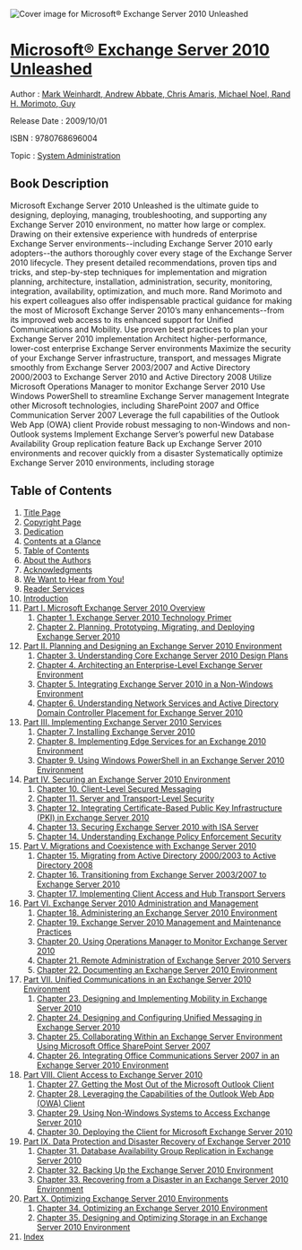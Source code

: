 ![Cover image for Microsoft® Exchange Server 2010 Unleashed](https://imgdetail.ebookreading.net/cover/cover/system_admin/EB9780768696004.jpg)

[Microsoft® Exchange Server 2010 Unleashed](https://ebookreading.net/view/book/Microsoft%C2%AE+Exchange+Server+2010+Unleashed-EB9780768696004_1.html "Microsoft® Exchange Server 2010 Unleashed")
====================================================================================================================

Author : [Mark Weinhardt](https://ebookreading.net/search/author/Mark+Weinhardt),[ Andrew Abbate](https://ebookreading.net/search/author/+Andrew+Abbate),[ Chris Amaris](https://ebookreading.net/search/author/+Chris+Amaris),[ Michael Noel](https://ebookreading.net/search/author/+Michael+Noel),[ Rand H. Morimoto](https://ebookreading.net/search/author/+Rand+H.+Morimoto),[ Guy](https://ebookreading.net/search/author/+Guy)

Release Date : 2009/10/01

ISBN : 9780768696004

Topic : [System Administration](https://ebookreading.net/search/category/system-administration)

Book Description
-----------------

Microsoft Exchange Server 2010 Unleashed is the ultimate guide to designing, deploying, managing, troubleshooting, and supporting any Exchange Server 2010 environment, no matter how large or complex.
Drawing on their extensive experience with hundreds of enterprise Exchange Server environments--including Exchange Server 2010 early adopters--the authors thoroughly cover every stage of the Exchange Server 2010 lifecycle. They present detailed recommendations, proven tips and tricks, and step-by-step techniques for implementation and migration planning, architecture, installation, administration, security, monitoring, integration, availability, optimization, and much more.
Rand Morimoto and his expert colleagues also offer indispensable practical guidance for making the most of Microsoft Exchange Server 2010’s many enhancements--from its improved web access to its enhanced support for Unified Communications and Mobility.
Use proven best practices to plan your Exchange Server 2010 implementation
Architect higher-performance, lower-cost enterprise Exchange Server environments
Maximize the security of your Exchange Server infrastructure, transport, and messages
Migrate smoothly from Exchange Server 2003/2007 and Active Directory 2000/2003 to Exchange Server 2010 and Active Directory 2008
Utilize Microsoft Operations Manager to monitor Exchange Server 2010
Use Windows PowerShell to streamline Exchange Server management
Integrate other Microsoft technologies, including SharePoint 2007 and Office Communication Server 2007
Leverage the full capabilities of the Outlook Web App (OWA) client
Provide robust messaging to non-Windows and non-Outlook systems
Implement Exchange Server’s powerful new Database Availability Group replication feature
Back up Exchange Server 2010 environments and recover quickly from a disaster
Systematically optimize Exchange Server 2010 environments, including storage
              
Table of Contents
-----------------

1. [Title Page](https://ebookreading.net/view/book/Microsoft%C2%AE+Exchange+Server+2010+Unleashed-EB9780768696004_2.html#title)
1. [Copyright Page](https://ebookreading.net/view/book/Microsoft%C2%AE+Exchange+Server+2010+Unleashed-EB9780768696004_2.html#copy)
1. [Dedication](https://ebookreading.net/view/book/Microsoft%C2%AE+Exchange+Server+2010+Unleashed-EB9780768696004_2.html#ded)
1. [Contents at a Glance](https://ebookreading.net/view/book/Microsoft%C2%AE+Exchange+Server+2010+Unleashed-EB9780768696004_2.html#toc)
1. [Table of Contents](https://ebookreading.net/view/book/Microsoft%C2%AE+Exchange+Server+2010+Unleashed-EB9780768696004_2.html#toc1)
1. [About the Authors](https://ebookreading.net/view/book/Microsoft%C2%AE+Exchange+Server+2010+Unleashed-EB9780768696004_2.html#pre01)
1. [Acknowledgments](https://ebookreading.net/view/book/Microsoft%C2%AE+Exchange+Server+2010+Unleashed-EB9780768696004_2.html#pre02)
1. [We Want to Hear from You!](https://ebookreading.net/view/book/Microsoft%C2%AE+Exchange+Server+2010+Unleashed-EB9780768696004_2.html#pre03)
1. [Reader Services](https://ebookreading.net/view/book/Microsoft%C2%AE+Exchange+Server+2010+Unleashed-EB9780768696004_2.html#pre04)
1. [Introduction](https://ebookreading.net/view/book/Microsoft%C2%AE+Exchange+Server+2010+Unleashed-EB9780768696004_3.html)
1. [Part I. Microsoft Exchange Server 2010 Overview](https://ebookreading.net/view/book/Microsoft%C2%AE+Exchange+Server+2010+Unleashed-EB9780768696004_4.html)
    1. [Chapter 1. Exchange Server 2010 Technology Primer](https://ebookreading.net/view/book/Microsoft%C2%AE+Exchange+Server+2010+Unleashed-EB9780768696004_5.html)
    1. [Chapter 2. Planning, Prototyping, Migrating, and Deploying Exchange Server 2010](https://ebookreading.net/view/book/Microsoft%C2%AE+Exchange+Server+2010+Unleashed-EB9780768696004_6.html)
1. [Part II. Planning and Designing an Exchange Server 2010 Environment](https://ebookreading.net/view/book/Microsoft%C2%AE+Exchange+Server+2010+Unleashed-EB9780768696004_7.html)
    1. [Chapter 3. Understanding Core Exchange Server 2010 Design Plans](https://ebookreading.net/view/book/Microsoft%C2%AE+Exchange+Server+2010+Unleashed-EB9780768696004_8.html)
    1. [Chapter 4. Architecting an Enterprise-Level Exchange Server Environment](https://ebookreading.net/view/book/Microsoft%C2%AE+Exchange+Server+2010+Unleashed-EB9780768696004_9.html)
    1. [Chapter 5. Integrating Exchange Server 2010 in a Non-Windows Environment](https://ebookreading.net/view/book/Microsoft%C2%AE+Exchange+Server+2010+Unleashed-EB9780768696004_10.html)
    1. [Chapter 6. Understanding Network Services and Active Directory Domain Controller Placement for Exchange Server 2010](https://ebookreading.net/view/book/Microsoft%C2%AE+Exchange+Server+2010+Unleashed-EB9780768696004_11.html)
1. [Part III. Implementing Exchange Server 2010 Services](https://ebookreading.net/view/book/Microsoft%C2%AE+Exchange+Server+2010+Unleashed-EB9780768696004_12.html)
    1. [Chapter 7. Installing Exchange Server 2010](https://ebookreading.net/view/book/Microsoft%C2%AE+Exchange+Server+2010+Unleashed-EB9780768696004_13.html)
    1. [Chapter 8. Implementing Edge Services for an Exchange 2010 Environment](https://ebookreading.net/view/book/Microsoft%C2%AE+Exchange+Server+2010+Unleashed-EB9780768696004_14.html)
    1. [Chapter 9. Using Windows PowerShell in an Exchange Server 2010 Environment](https://ebookreading.net/view/book/Microsoft%C2%AE+Exchange+Server+2010+Unleashed-EB9780768696004_15.html)
1. [Part IV. Securing an Exchange Server 2010 Environment](https://ebookreading.net/view/book/Microsoft%C2%AE+Exchange+Server+2010+Unleashed-EB9780768696004_16.html)
    1. [Chapter 10. Client-Level Secured Messaging](https://ebookreading.net/view/book/Microsoft%C2%AE+Exchange+Server+2010+Unleashed-EB9780768696004_17.html)
    1. [Chapter 11. Server and Transport-Level Security](https://ebookreading.net/view/book/Microsoft%C2%AE+Exchange+Server+2010+Unleashed-EB9780768696004_18.html)
    1. [Chapter 12. Integrating Certificate-Based Public Key Infrastructure (PKI) in Exchange Server 2010](https://ebookreading.net/view/book/Microsoft%C2%AE+Exchange+Server+2010+Unleashed-EB9780768696004_19.html)
    1. [Chapter 13. Securing Exchange Server 2010 with ISA Server](https://ebookreading.net/view/book/Microsoft%C2%AE+Exchange+Server+2010+Unleashed-EB9780768696004_20.html)
    1. [Chapter 14. Understanding Exchange Policy Enforcement Security](https://ebookreading.net/view/book/Microsoft%C2%AE+Exchange+Server+2010+Unleashed-EB9780768696004_21.html)
1. [Part V. Migrations and Coexistence with Exchange Server 2010](https://ebookreading.net/view/book/Microsoft%C2%AE+Exchange+Server+2010+Unleashed-EB9780768696004_22.html)
    1. [Chapter 15. Migrating from Active Directory 2000/2003 to Active Directory 2008](https://ebookreading.net/view/book/Microsoft%C2%AE+Exchange+Server+2010+Unleashed-EB9780768696004_23.html)
    1. [Chapter 16. Transitioning from Exchange Server 2003/2007 to Exchange Server 2010](https://ebookreading.net/view/book/Microsoft%C2%AE+Exchange+Server+2010+Unleashed-EB9780768696004_24.html)
    1. [Chapter 17. Implementing Client Access and Hub Transport Servers](https://ebookreading.net/view/book/Microsoft%C2%AE+Exchange+Server+2010+Unleashed-EB9780768696004_25.html)
1. [Part VI. Exchange Server 2010 Administration and Management](https://ebookreading.net/view/book/Microsoft%C2%AE+Exchange+Server+2010+Unleashed-EB9780768696004_26.html)
    1. [Chapter 18. Administering an Exchange Server 2010 Environment](https://ebookreading.net/view/book/Microsoft%C2%AE+Exchange+Server+2010+Unleashed-EB9780768696004_27.html)
    1. [Chapter 19. Exchange Server 2010 Management and Maintenance Practices](https://ebookreading.net/view/book/Microsoft%C2%AE+Exchange+Server+2010+Unleashed-EB9780768696004_28.html)
    1. [Chapter 20. Using Operations Manager to Monitor Exchange Server 2010](https://ebookreading.net/view/book/Microsoft%C2%AE+Exchange+Server+2010+Unleashed-EB9780768696004_29.html)
    1. [Chapter 21. Remote Administration of Exchange Server 2010 Servers](https://ebookreading.net/view/book/Microsoft%C2%AE+Exchange+Server+2010+Unleashed-EB9780768696004_30.html)
    1. [Chapter 22. Documenting an Exchange Server 2010 Environment](https://ebookreading.net/view/book/Microsoft%C2%AE+Exchange+Server+2010+Unleashed-EB9780768696004_31.html)
1. [Part VII. Unified Communications in an Exchange Server 2010 Environment](https://ebookreading.net/view/book/Microsoft%C2%AE+Exchange+Server+2010+Unleashed-EB9780768696004_32.html)
    1. [Chapter 23. Designing and Implementing Mobility in Exchange Server 2010](https://ebookreading.net/view/book/Microsoft%C2%AE+Exchange+Server+2010+Unleashed-EB9780768696004_33.html)
    1. [Chapter 24. Designing and Configuring Unified Messaging in Exchange Server 2010](https://ebookreading.net/view/book/Microsoft%C2%AE+Exchange+Server+2010+Unleashed-EB9780768696004_34.html)
    1. [Chapter 25. Collaborating Within an Exchange Server Environment Using Microsoft Office SharePoint Server 2007](https://ebookreading.net/view/book/Microsoft%C2%AE+Exchange+Server+2010+Unleashed-EB9780768696004_35.html)
    1. [Chapter 26. Integrating Office Communications Server 2007 in an Exchange Server 2010 Environment](https://ebookreading.net/view/book/Microsoft%C2%AE+Exchange+Server+2010+Unleashed-EB9780768696004_36.html)
1. [Part VIII. Client Access to Exchange Server 2010](https://ebookreading.net/view/book/Microsoft%C2%AE+Exchange+Server+2010+Unleashed-EB9780768696004_37.html)
    1. [Chapter 27. Getting the Most Out of the Microsoft Outlook Client](https://ebookreading.net/view/book/Microsoft%C2%AE+Exchange+Server+2010+Unleashed-EB9780768696004_38.html)
    1. [Chapter 28. Leveraging the Capabilities of the Outlook Web App (OWA) Client](https://ebookreading.net/view/book/Microsoft%C2%AE+Exchange+Server+2010+Unleashed-EB9780768696004_39.html)
    1. [Chapter 29. Using Non-Windows Systems to Access Exchange Server 2010](https://ebookreading.net/view/book/Microsoft%C2%AE+Exchange+Server+2010+Unleashed-EB9780768696004_40.html)
    1. [Chapter 30. Deploying the Client for Microsoft Exchange Server 2010](https://ebookreading.net/view/book/Microsoft%C2%AE+Exchange+Server+2010+Unleashed-EB9780768696004_41.html)
1. [Part IX. Data Protection and Disaster Recovery of Exchange Server 2010](https://ebookreading.net/view/book/Microsoft%C2%AE+Exchange+Server+2010+Unleashed-EB9780768696004_42.html)
    1. [Chapter 31. Database Availability Group Replication in Exchange Server 2010](https://ebookreading.net/view/book/Microsoft%C2%AE+Exchange+Server+2010+Unleashed-EB9780768696004_43.html)
    1. [Chapter 32. Backing Up the Exchange Server 2010 Environment](https://ebookreading.net/view/book/Microsoft%C2%AE+Exchange+Server+2010+Unleashed-EB9780768696004_44.html)
    1. [Chapter 33. Recovering from a Disaster in an Exchange Server 2010 Environment](https://ebookreading.net/view/book/Microsoft%C2%AE+Exchange+Server+2010+Unleashed-EB9780768696004_45.html)
1. [Part X. Optimizing Exchange Server 2010 Environments](https://ebookreading.net/view/book/Microsoft%C2%AE+Exchange+Server+2010+Unleashed-EB9780768696004_46.html)
    1. [Chapter 34. Optimizing an Exchange Server 2010 Environment](https://ebookreading.net/view/book/Microsoft%C2%AE+Exchange+Server+2010+Unleashed-EB9780768696004_47.html)
    1. [Chapter 35. Designing and Optimizing Storage in an Exchange Server 2010 Environment](https://ebookreading.net/view/book/Microsoft%C2%AE+Exchange+Server+2010+Unleashed-EB9780768696004_48.html)
1. [Index](https://ebookreading.net/view/book/Microsoft%C2%AE+Exchange+Server+2010+Unleashed-EB9780768696004_49.html)
